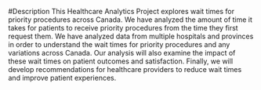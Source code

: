 #Description
This Healthcare Analytics Project explores wait times for priority procedures across Canada. 
We have analyzed the amount of time it takes for patients to receive priority procedures from the time they first request them. 
We have analyzed data from multiple hospitals and provinces in order to understand the wait times for priority procedures and any variations across Canada. 
Our analysis will also examine the impact of these wait times on patient outcomes and satisfaction. 
Finally, we will develop recommendations for healthcare providers to reduce wait times and improve patient experiences.
